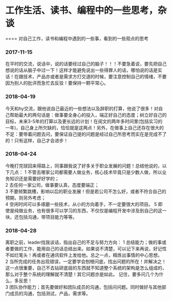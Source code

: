  #  工作生活、读书、编程中的一些思考，杂谈
 ====
 对自己工作，读书和编程中遇到的一些事，看到的一些观点的思考

### 2017-11-15

在平时的交流，说话中，说的话要经过自己的脑子！！！不要急着说，要先把自己想说的话从脑子中过一下！这样才能避免说出一些得罪人的话，哪怕说的话是实话！在跟技术，产品亦或者是需求方打交道的时候，要注意控制自己的情绪，不要因为别人的批评而急忙去反驳！要保持一颗平常心。

### 2018-04-19
今天和hy交流，跟他说自己最近的一些想法以及辞职的打算，他说了很多！对自己帮助最大的两句话是：做事要全身心的投入，端正好自己的态度；树立好自己的目标，未来3-5年的打算以及更长远的计划！在阅文的两年多时间里(包括实习的一年)，自己身上所欠缺的，恰恰就是这两点！另外，在做事上自己还存在很大的不足：要带着问题去问，要保证自己提的问题是经过自己所思考而实在是完成不了的！只有这样，自己才会进步！


### 2018-04-24   
今晚打完球回来得路上，同事跟我说了好多关于职业发展的问题！总结他说的，以下几点：
1  不管去哪家公司都需要人做业务，核心技术毕竟只是少数人做，所以业务知识还是需要好好学的；   
2  去任何一家公司，做事要认真，态度要端正；  
3  不要频繁跳槽，影响以后的职业发展！但是若公司不怎么好，或者不符合自己的预期，则另外考虑；  
4  空闲时间可以多琢磨一些技术，从小的方向着手，不一定要很大的项目。
5  即使是纯做业务，也有很多可以学习的东西，不仅仅是编程开发中涉及到自己的这一块，还包括沟通，带项目能力等等。
    

### 2018-04-28
离职之前，leader找我谈话，指出自己的不足与努力方向：
1 总结能力；做的事或者要做的工作，能用自己的话总结出来。如果说不清楚，可以记下来再说，好记性不如烂笔头！再或者在通讯软件上发给他。总之一点，精炼出事情的中心思想。    
2 当所完成的任务出现错误，一定要学会刨根问底，找出问题的所在！并解决之！这一点很重要，自己不去钻研底层的东西就不知道整个系统的架构是怎么组成的，那么对于整个系统的理解就不清楚！其它问题亦是如此。 记住，要多问几个为什么，多反思！        
3 团队协作能力；首先要做好和团队成员的沟通，包括问问题。同时做好与其他部门成员的沟通，包括测试，产品，需求等。   

